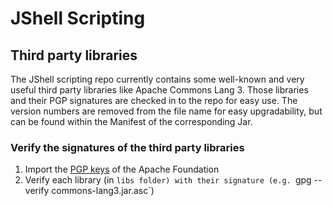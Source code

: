 # JShell Scripting


## Third party libraries
The JShell scripting repo currently contains some well-known and very useful third party libraries like Apache Commons Lang 3. Those libraries and their PGP signatures are checked in to the repo for easy use. The version numbers are removed from the file name for easy upgradability, but can be found within the Manifest of the corresponding Jar.

### Verify the signatures of the third party libraries
1. Import the [PGP keys](https://www.apache.org/dist/commons/KEYS) of the Apache Foundation 
2. Verify each library (in `libs folder) with their signature (e.g. `gpg --verify commons-lang3.jar.asc`)